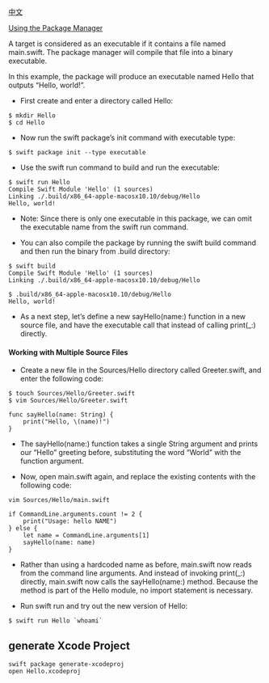 [中文](READMe_CN.md)

[Using the Package Manager](https://swift.org/getting-started/#using-the-package-manager)

A target is considered as an executable if it contains a file named main.swift. The package manager will compile that file into a binary executable.

In this example, the package will produce an executable named Hello that outputs “Hello, world!”.

* First create and enter a directory called Hello:

```
$ mkdir Hello
$ cd Hello
```

* Now run the swift package’s init command with executable type:

```
$ swift package init --type executable
```

* Use the swift run command to build and run the executable:

```
$ swift run Hello
Compile Swift Module 'Hello' (1 sources)
Linking ./.build/x86_64-apple-macosx10.10/debug/Hello
Hello, world!
```

- Note: Since there is only one executable in this package, we can omit the executable name from the swift run command.

- You can also compile the package by running the swift build command and then run the binary from .build directory:

```
$ swift build
Compile Swift Module 'Hello' (1 sources)
Linking ./.build/x86_64-apple-macosx10.10/debug/Hello

$ .build/x86_64-apple-macosx10.10/debug/Hello
Hello, world!
```

- As a next step, let’s define a new sayHello(name:) function in a new source file, and have the executable call that instead of calling print(_:) directly.

#### Working with Multiple Source Files

- Create a new file in the Sources/Hello directory called Greeter.swift, and enter the following code:

```
$ touch Sources/Hello/Greeter.swift
$ vim Sources/Hello/Greeter.swift
```
```
func sayHello(name: String) {
    print("Hello, \(name)!")
}
```

- The sayHello(name:) function takes a single String argument and prints our “Hello” greeting before, substituting the word “World” with the function argument.

- Now, open main.swift again, and replace the existing contents with the following code:

```
vim Sources/Hello/main.swift  
```

```
if CommandLine.arguments.count != 2 {
    print("Usage: hello NAME")
} else {
    let name = CommandLine.arguments[1]
    sayHello(name: name)
}
```

- Rather than using a hardcoded name as before, main.swift now reads from the command line arguments. And instead of invoking print(_:) directly, main.swift now calls the sayHello(name:) method. Because the method is part of the Hello module, no import statement is necessary.

- Run swift run and try out the new version of Hello:

```
$ swift run Hello `whoami`
```

## generate  Xcode Project

```
swift package generate-xcodeproj
open Hello.xcodeproj 
```



